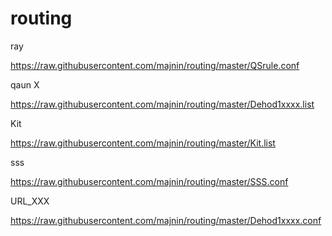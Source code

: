 # routing
ray

https://raw.githubusercontent.com/majnin/routing/master/QSrule.conf


qaun X

https://raw.githubusercontent.com/majnin/routing/master/Dehod1xxxx.list


Kit

https://raw.githubusercontent.com/majnin/routing/master/Kit.list


sss

https://raw.githubusercontent.com/majnin/routing/master/SSS.conf

URL_XXX

https://raw.githubusercontent.com/majnin/routing/master/Dehod1xxxx.conf
